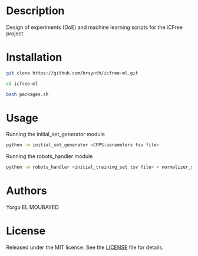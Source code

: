 
# Description

Design of experiments (DoE) and machine learning scripts for the iCFree project

# Installation

~~~bash
git clone https://github.com/brsynth/icfree-ml.git
~~~

~~~bash
cd icfree-ml
~~~

~~~bash
bash packages.sh
~~~

# Usage

Running the initial_set_generator module

~~~bash
python -m initial_set_generator <CFPS-parameters tsv file>
~~~

Running the robots_handler module

~~~bash
python -m robots_handler <initial_training_set tsv file> < normalizer_set tsv file> <autofluorescence tsv file>
~~~

# Authors

Yorgo EL MOUBAYED

# License

Released under the MIT licence. See the [LICENSE](https://github.com/brsynth/icfree-ml/blob/main/LICENSE.md) file for details.
